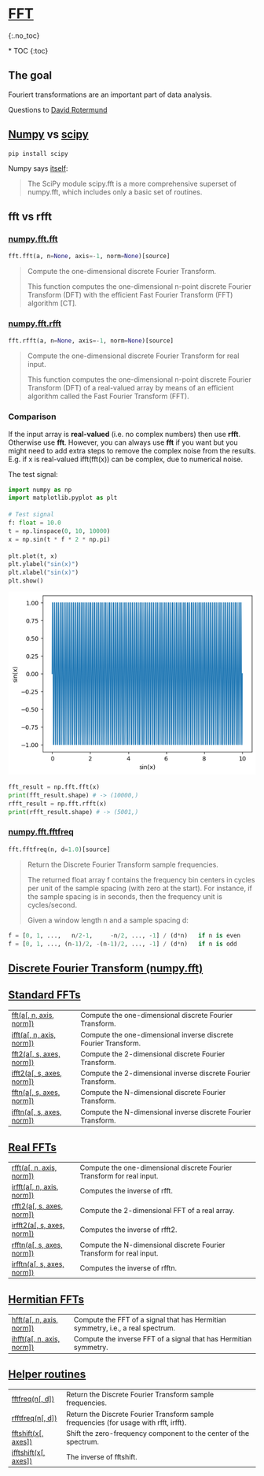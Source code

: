 # [FFT](https://numpy.org/doc/stable/reference/routines.fft.html)
{:.no_toc}

<nav markdown="1" class="toc-class">
* TOC
{:toc}
</nav>

## The goal

Fouriert transformations are an important part of data analysis. 

Questions to [David Rotermund](mailto:davrot@uni-bremen.de)

## [Numpy](https://numpy.org/doc/stable/reference/routines.fft.html) vs  [scipy](https://docs.scipy.org/doc/scipy/tutorial/fft.html#fourier-transforms-scipy-fft)

```shell
pip install scipy
```

Numpy says [itself](https://numpy.org/doc/stable/reference/routines.fft.html#discrete-fourier-transform-numpy-fft): 
> The SciPy module scipy.fft is a more comprehensive superset of numpy.fft, which includes only a basic set of routines.

## fft vs rfft

### [numpy.fft.fft](https://numpy.org/doc/stable/reference/generated/numpy.fft.fft.html)

```python
fft.fft(a, n=None, axis=-1, norm=None)[source]
```
> Compute the one-dimensional discrete Fourier Transform.
> 
> This function computes the one-dimensional n-point discrete Fourier Transform (DFT) with the efficient Fast Fourier Transform (FFT) algorithm [CT].

### [numpy.fft.rfft](https://numpy.org/doc/stable/reference/generated/numpy.fft.rfft.html)

```python
fft.rfft(a, n=None, axis=-1, norm=None)[source]
```

> Compute the one-dimensional discrete Fourier Transform for real input.
> 
> This function computes the one-dimensional n-point discrete Fourier Transform (DFT) of a real-valued array by means of an efficient algorithm called the Fast Fourier Transform (FFT).

### Comparison

If the input array is **real-valued** (i.e. no complex numbers) then use **rfft**. Otherwise use **fft**. However, you can always use **fft** if you want but you might need to add extra steps to remove the complex noise from the results. E.g. if x is real-valued ifft(fft(x)) can be complex, due to numerical noise.


The test signal: 

```python
import numpy as np
import matplotlib.pyplot as plt

# Test signal
f: float = 10.0
t = np.linspace(0, 10, 10000)
x = np.sin(t * f * 2 * np.pi)

plt.plot(t, x)
plt.ylabel("sin(x)")
plt.xlabel("sin(x)")
plt.show()
```

![image0](image0.png)

```python
fft_result = np.fft.fft(x)
print(fft_result.shape) # -> (10000,)
rfft_result = np.fft.rfft(x)
print(rfft_result.shape) # -> (5001,)
```
### [numpy.fft.fftfreq](https://numpy.org/doc/stable/reference/generated/numpy.fft.fftfreq.html#numpy-fft-fftfreq)

```python
fft.fftfreq(n, d=1.0)[source]
```
> Return the Discrete Fourier Transform sample frequencies.
> 
> The returned float array f contains the frequency bin centers in cycles per unit of the sample spacing (with zero at the start). For instance, if the sample spacing is in seconds, then the frequency unit is cycles/second.
> 
> Given a window length n and a sample spacing d:

```python
f = [0, 1, ...,   n/2-1,     -n/2, ..., -1] / (d*n)   if n is even
f = [0, 1, ..., (n-1)/2, -(n-1)/2, ..., -1] / (d*n)   if n is odd
```

## [Discrete Fourier Transform (numpy.fft)](https://numpy.org/doc/stable/reference/routines.fft.html#discrete-fourier-transform-numpy-fft)

## [Standard FFTs](https://numpy.org/doc/stable/reference/routines.fft.html#standard-ffts)

|||
|---|---|
|[fft(a[, n, axis, norm])](https://numpy.org/doc/stable/reference/generated/numpy.fft.fft.html#numpy.fft.fft)|Compute the one-dimensional discrete Fourier Transform.|
|[ifft(a[, n, axis, norm])](https://numpy.org/doc/stable/reference/generated/numpy.fft.ifft.html#numpy.fft.ifft)|Compute the one-dimensional inverse discrete Fourier Transform.|
|[fft2(a[, s, axes, norm])](https://numpy.org/doc/stable/reference/generated/numpy.fft.fft2.html#numpy.fft.fft2)|Compute the 2-dimensional discrete Fourier Transform.|
|[ifft2(a[, s, axes, norm])](https://numpy.org/doc/stable/reference/generated/numpy.fft.ifft2.html#numpy.fft.ifft2)|Compute the 2-dimensional inverse discrete Fourier Transform.|
|[fftn(a[, s, axes, norm])](https://numpy.org/doc/stable/reference/generated/numpy.fft.fftn.html#numpy.fft.fftn)|Compute the N-dimensional discrete Fourier Transform.|
|[ifftn(a[, s, axes, norm])](https://numpy.org/doc/stable/reference/generated/numpy.fft.ifftn.html#numpy.fft.ifftn)|Compute the N-dimensional inverse discrete Fourier Transform.|

## [Real FFTs](https://numpy.org/doc/stable/reference/routines.fft.html#real-ffts)

|||
|---|---|
|[rfft(a[, n, axis, norm])](https://numpy.org/doc/stable/reference/generated/numpy.fft.rfft.html#numpy.fft.rfft)|Compute the one-dimensional discrete Fourier Transform for real input.|
|[irfft(a[, n, axis, norm])](https://numpy.org/doc/stable/reference/generated/numpy.fft.irfft.html#numpy.fft.irfft)|Computes the inverse of rfft.|
|[rfft2(a[, s, axes, norm])](https://numpy.org/doc/stable/reference/generated/numpy.fft.rfft2.html#numpy.fft.rfft2)|Compute the 2-dimensional FFT of a real array.|
|[irfft2(a[, s, axes, norm])](https://numpy.org/doc/stable/reference/generated/numpy.fft.irfft2.html#numpy.fft.irfft2)|Computes the inverse of rfft2.|
|[rfftn(a[, s, axes, norm])](https://numpy.org/doc/stable/reference/generated/numpy.fft.rfftn.html#numpy.fft.rfftn)|Compute the N-dimensional discrete Fourier Transform for real input.|
|[irfftn(a[, s, axes, norm])](https://numpy.org/doc/stable/reference/generated/numpy.fft.irfftn.html#numpy.fft.irfftn)|Computes the inverse of rfftn. |

## [Hermitian FFTs](https://numpy.org/doc/stable/reference/routines.fft.html#hermitian-ffts)

|||
|---|---|
|[hfft(a[, n, axis, norm])](https://numpy.org/doc/stable/reference/generated/numpy.fft.hfft.html#numpy.fft.hfft)|Compute the FFT of a signal that has Hermitian symmetry, i.e., a real spectrum.|
|[ihfft(a[, n, axis, norm])](https://numpy.org/doc/stable/reference/generated/numpy.fft.ihfft.html#numpy.fft.ihfft)|Compute the inverse FFT of a signal that has Hermitian symmetry.|

## [Helper routines](https://numpy.org/doc/stable/reference/routines.fft.html#helper-routines)

|||
|---|---|
|[fftfreq(n[, d])](https://numpy.org/doc/stable/reference/generated/numpy.fft.fftfreq.html#numpy.fft.fftfreq)|Return the Discrete Fourier Transform sample frequencies.|
|[rfftfreq(n[, d])](https://numpy.org/doc/stable/reference/generated/numpy.fft.rfftfreq.html#numpy.fft.rfftfreq)|Return the Discrete Fourier Transform sample frequencies (for usage with rfft, irfft).|
|[fftshift(x[, axes])](https://numpy.org/doc/stable/reference/generated/numpy.fft.fftshift.html#numpy.fft.fftshift)|Shift the zero-frequency component to the center of the spectrum.|
|[ifftshift(x[, axes])](https://numpy.org/doc/stable/reference/generated/numpy.fft.ifftshift.html#numpy.fft.ifftshift)|The inverse of fftshift.|

